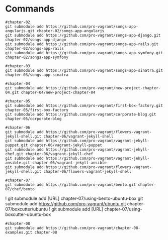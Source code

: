 Commands
========

    #chapter-02
    git submodule add https://github.com/pro-vagrant/songs-app-angularjs.git chapter-02/songs-app-angularjs
    git submodule add https://github.com/pro-vagrant/songs-app-django.git chapter-02/songs-app-django
    git submodule add https://github.com/pro-vagrant/songs-app-rails.git chapter-02/songs-app-rails
    git submodule add https://github.com/pro-vagrant/songs-app-symfony.git chapter-02/songs-app-symfony

    #chapter-03
    git submodule add https://github.com/pro-vagrant/songs-app-sinatra.git chapter-03/songs-app-sinatra

    #chapter-04
    git submodule add https://github.com/pro-vagrant/new-project-chapter-04.git chapter-04/new-project-chapter-04

    #chapter-05
    git submodule add https://github.com/pro-vagrant/first-box-factory.git chapter-05/first-box-factory
    git submodule add https://github.com/pro-vagrant/corporate-blog.git chapter-05/corporate-blog

    #chapter-06
    git submodule add https://github.com/pro-vagrant/flowers-vagrant-jekyll-shell.git chapter-06/vagrant-jekyll-shell
    git submodule add https://github.com/pro-vagrant/vagrant-jekyll-puppet.git chapter-06/vagrant-jekyll-puppet
    git submodule add https://github.com/pro-vagrant/vagrant-jekyll-chef.git chapter-06/vagrant-jekyll-chef
    git submodule add https://github.com/pro-vagrant/vagrant-jekyll-ansible.git chapter-06/vagrant-jekyll-ansible
    git submodule add https://github.com/pro-vagrant/flowers-vagrant-jekyll-shell.git chapter-06/flowers-vagrant-jekyll-shell

    #chapter-07
    git submodule add https://github.com/pro-vagrant/bento.git chapter-07/chef/bento
!   git submodule add [URL] chapter-07/using-bento-ubuntu-box
    git submodule add https://github.com/pro-vagrant/ubuntu.git chapter-07/boxcutter/ubuntu
!   git submodule add [URL] chapter-07/using-boxcutter-ubuntu-box

    #chapter-08
    git submodule add https://github.com/pro-vagrant/chapter-08-examples.git chapter-08


